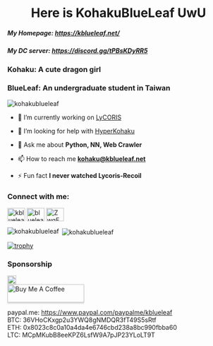<h1 align="center">Here is KohakuBlueLeaf UwU</h1>

##### My Homepage: https://kblueleaf.net/
##### My DC server: https://discord.gg/tPBsKDyRR5

### Kohaku: A cute dragon girl
### BlueLeaf: An undergraduate student in Taiwan

<p align="left"> <img src="https://komarev.com/ghpvc/?username=kohakublueleaf&label=Profile%20views&color=0e75b6&style=flat" alt="kohakublueleaf" /> </p>

- 🔭 I’m currently working on [LyCORIS](https://github.com/KohakuBlueleaf/LyCORIS)

- 🤝 I’m looking for help with [HyperKohaku](https://github.com/KohakuBlueleaf/HyperKohaku)

- 💬 Ask me about **Python, NN, Web Crawler**

- 📫 How to reach me **kohaku@kblueleaf.net**

- ⚡ Fun fact **I never watched Lycoris-Recoil**

<h3 align="left">Connect with me:</h3>
<p align="left">
<a href="https://twitter.com/kblueleaf" target="blank"><img align="center" src="https://raw.githubusercontent.com/rahuldkjain/github-profile-readme-generator/master/src/images/icons/Social/twitter.svg" alt="kblueleaf" height="30" width="40" /></a>
<a href="https://www.leetcode.com/blueleaf" target="blank"><img align="center" src="https://raw.githubusercontent.com/rahuldkjain/github-profile-readme-generator/master/src/images/icons/Social/leet-code.svg" alt="blueleaf" height="30" width="40" /></a>
<a href="https://discord.gg/ZwgFFT4bSy" target="blank"><img align="center" src="https://raw.githubusercontent.com/rahuldkjain/github-profile-readme-generator/master/src/images/icons/Social/discord.svg" alt="ZwgFFT4bSy" height="30" width="40" /></a>
</p>


<p><img align="left" src="https://github-readme-stats.vercel.app/api/top-langs?username=kohakublueleaf&show_icons=true&locale=en&layout=compact" alt="kohakublueleaf" /></p>

<p>&nbsp;<img align="center" src="https://github-readme-stats.vercel.app/api?username=kohakublueleaf&show_icons=true&locale=en" alt="kohakublueleaf" /></p>

[![trophy](https://github-profile-trophy.vercel.app/?username=KohakuBlueleaf&theme=onedark)](https://github.com/ryo-ma/github-profile-trophy)

### Sponsorship

<div style="display: flex; flex-direction: column;">
  <img src="https://github.com/KohakuBlueleaf/KohakuBlueleaf/assets/59680068/3ce145c3-0507-448f-af6a-4476b2167e02" width="20%" />
  <a href="https://www.buymeacoffee.com/kblueleaf" target="_blank"><img src="https://www.buymeacoffee.com/assets/img/custom_images/orange_img.png" alt="Buy Me A Coffee" style="height: 41px !important;width: 174px !important;box-shadow: 0px 3px 2px 0px rgba(190, 190, 190, 0.5) !important;-webkit-box-shadow: 0px 3px 2px 0px rgba(190, 190, 190, 0.5) !important;" ></a>
</div>

paypal.me: https://www.paypal.com/paypalme/kblueleaf<br>
BTC: 36VHoCKxgp2u3YWQ8gNMDQR3fT49S5sRtf<br>
ETH: 0x8023c8c0a10a4da4e6746cbd238a8bc990fbba60<br>
LTC: MCpMKubB8eeKPZ6LsfW9A7pJP23YLoLT9T
